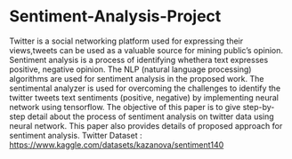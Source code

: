 # Sentiment-Analysis-Project
Twitter is a social networking platform used for expressing their views,tweets can be used as a valuable source for mining public’s opinion. 
Sentiment analysis is a process of identifying whethera text expresses positive, negative opinion. The NLP (natural language processing) algorithms are used for sentiment analysis in the proposed work.
The sentimental analyzer is used for overcoming the challenges to identify the twitter tweets text sentiments (positive, negative) by implementing neural network using tensorflow.
The objective of this paper is to give step-by-step detail about the process of sentiment analysis on twitter data using neural network. This paper also provides details of proposed approach for sentiment analysis.
Twitter Dataset : https://www.kaggle.com/datasets/kazanova/sentiment140
